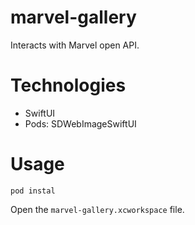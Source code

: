 # marvel-gallery

Interacts with Marvel open API.

# Technologies

- SwiftUI
- Pods: SDWebImageSwiftUI

# Usage

```
pod instal
```
Open the `marvel-gallery.xcworkspace` file.
